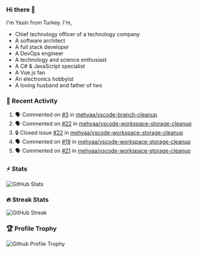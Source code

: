 ### Hi there 👋
I'm Yasin from Turkey. I'm,

* Chief technology officer of a technology company
* A software architect
* A full stack developer
* A DevOps engineer
* A technology and science enthusiast
* A C# & JavaScript specialist
* A Vue.js fan
* An electronics hobbyist
* A loving husband and father of two

### 🧾 Recent Activity
<!--START_SECTION:activity-->
1. 🗣 Commented on [#3](https://github.com/mehyaa/vscode-branch-cleanup/issues/3#issuecomment-2573837077) in [mehyaa/vscode-branch-cleanup](https://github.com/mehyaa/vscode-branch-cleanup)
2. 🗣 Commented on [#22](https://github.com/mehyaa/vscode-workspace-storage-cleanup/issues/22#issuecomment-2569710822) in [mehyaa/vscode-workspace-storage-cleanup](https://github.com/mehyaa/vscode-workspace-storage-cleanup)
3. 🔒 Closed issue [#22](https://github.com/mehyaa/vscode-workspace-storage-cleanup/issues/22) in [mehyaa/vscode-workspace-storage-cleanup](https://github.com/mehyaa/vscode-workspace-storage-cleanup)
4. 🗣 Commented on [#19](https://github.com/mehyaa/vscode-workspace-storage-cleanup/issues/19#issuecomment-2569672133) in [mehyaa/vscode-workspace-storage-cleanup](https://github.com/mehyaa/vscode-workspace-storage-cleanup)
5. 🗣 Commented on [#21](https://github.com/mehyaa/vscode-workspace-storage-cleanup/issues/21#issuecomment-2569652542) in [mehyaa/vscode-workspace-storage-cleanup](https://github.com/mehyaa/vscode-workspace-storage-cleanup)
<!--END_SECTION:activity-->

### ⚡ Stats
![GitHub Stats][stats]

### 🔥 Streak Stats
![GitHub Streak][streak]

### 🏆 Profile Trophy
![Github Profile Trophy][trophy]

[website]: https://mehyaa.github.io
[profile]: https://github.com/mehyaa
[stats]: https://github-readme-stats.vercel.app/api?username=mehyaa&show_icons=true&count_private=true&theme=vue
[streak]: https://github-readme-streak-stats.herokuapp.com?user=mehyaa&theme=vue&hide_border=true&date_format=j%20M%5B%20Y%5D&background=transparent
[trophy]: https://github-profile-trophy.vercel.app/?username=mehyaa&theme=vue&no-frame=true&column=3&margin-w=16&margin-h=16


<!--
**mehyaa/mehyaa** is a ✨ _special_ ✨ repository because its `README.md` (this file) appears on your GitHub profile.

Here are some ideas to get you started:

- 🔭 I’m currently working on ...
- 🌱 I’m currently learning ...
- 👯 I’m looking to collaborate on ...
- 🤔 I’m looking for help with ...
- 💬 Ask me about ...
- 📫 How to reach me: ...
- 😄 Pronouns: ...
- ⚡ Fun fact: ...
-->
